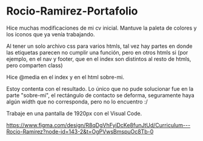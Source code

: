 # Rocio-Ramirez-Portafolio

Hice muchas modificaciones de mi cv inicial. Mantuve la paleta de colores y los iconos que ya venía trabajando.

Al tener un solo archivo css para varios htmls, tal vez hay partes en donde las etiquetas parecen no cumplir una función, pero en otros htmls si (por ejemplo, en el nav y footer, que en el index son distintos al resto de htmls, pero comparten class)

Hice @media en el index y en el html sobre-mi.

Estoy contenta con el resultado. Lo único que no pude solucionar fue en la parte "sobre-mi", el rectángulo de contacto se deforma, seguramente haya algún width que no corresponda, pero no lo encuentro :/

Trabaje en una pantalla de 1920px con el Visual Code.

https://www.figma.com/design/R8qDgVhFyjDcKe8funJtUd/Curriculum---Rocio-Ramirez?node-id=143-2&t=OgPVwsBmspuOc8Tb-0

